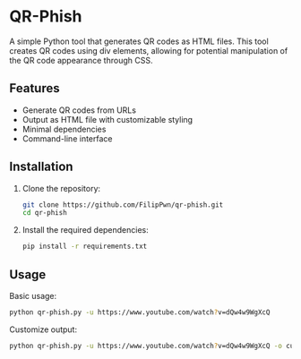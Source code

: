 # QR-Phish

A simple Python tool that generates QR codes as HTML files. This tool creates QR codes using div elements, allowing for potential manipulation of the QR code appearance through CSS.

## Features

- Generate QR codes from URLs
- Output as HTML file with customizable styling
- Minimal dependencies
- Command-line interface

## Installation

1. Clone the repository:
   ```bash
   git clone https://github.com/FilipPwn/qr-phish.git
   cd qr-phish
   ```

2. Install the required dependencies:
   ```bash
   pip install -r requirements.txt
   ```
## Usage

Basic usage:
```bash
python qr-phish.py -u https://www.youtube.com/watch?v=dQw4w9WgXcQ
```

Customize output:
```bash
python qr-phish.py -u https://www.youtube.com/watch?v=dQw4w9WgXcQ -o custom-qr.html
```



